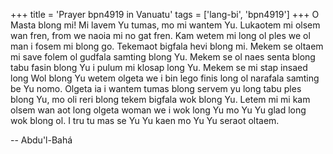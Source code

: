 +++
title = 'Prayer bpn4919 in Vanuatu'
tags = ['lang-bi', 'bpn4919']
+++
O Masta blong mi! Mi lavem Yu tumas, mo mi wantem Yu.  Lukaotem mi olsem wan fren, from we naoia mi no gat fren. Kam wetem mi long ol ples we ol man i fosem mi blong go. Tekemaot bigfala hevi blong mi. Mekem se oltaem mi save folem ol gudfala samting blong Yu. Mekem se ol naes senta blong tabu fasin blong Yu i pulum mi klosap long Yu. Mekem se mi stap insaed long Wol blong Yu wetem olgeta we i bin lego finis long ol narafala samting be Yu nomo. Olgeta ia i wantem tumas blong servem yu long tabu ples blong Yu, mo oli reri blong tekem bigfala wok blong Yu. Letem mi mi kam olsem wan aot long olgeta woman we i wok long Yu mo Yu Yu glad long wok blong ol.  I tru tu mas se Yu Yu kaen mo Yu Yu seraot oltaem.

-- Abdu'l-Bahá
